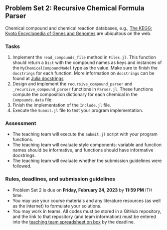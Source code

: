 ## Problem Set 2: Recursive Chemical Formula Parser
Chemical compound and chemical reaction databases, e.g., [The KEGG: Kyoto Encyclopedia of Genes and Genomes](https://www.kegg.jp) are ubiquitous on the web. 

### Tasks
1. Implement the `read_compounds_file` method in `Files.jl`. This function should return a `Dict` with the compound names as keys and instances of the `MyChemicalCompoundModel` type as the value. Make sure to finish the `docstrings` for each function. More information on `docstrings` can be found at [Julia docstrings](https://docs.julialang.org/en/v1/manual/documentation/#Writing-Documentation)
1. Design and implement the `recursive_compound_parser` and `_recursive_compound_parser` functions in `Parser.jl`. These functions compute the composition dictionary for each chemical in the `Compounds.data` file. 
1. Finish the implementation of the `Include.jl` file. 
1. Execute the `Submit.jl` file to test your program implementation.

### Assessment
* The teaching team will execute the `Submit.jl` script with your program functions. 
* The teaching team will evaluate style components: variable and function names should be informative, and functions should have informative docstrings. 
* The teaching team will evaluate whether the submission guidelines were followed.

### Rules, deadlines, and submission guidelines
* Problem Set 2 is due on __Friday, February 24, 2023__ by __11:59 PM__ ITH time. 
* You may use your course materials and any literature resources (as well as the internet) to formulate your solutions.
* You may work in teams. All codes must be stored in a GitHub repository, and the link to that repository (and team information) must be entered into the [teaching team spreadsheet on box](https://cornell.box.com/s/qd5nzzxlwikwxf515s3oe76yu8eb8uhu) by the deadline. 
